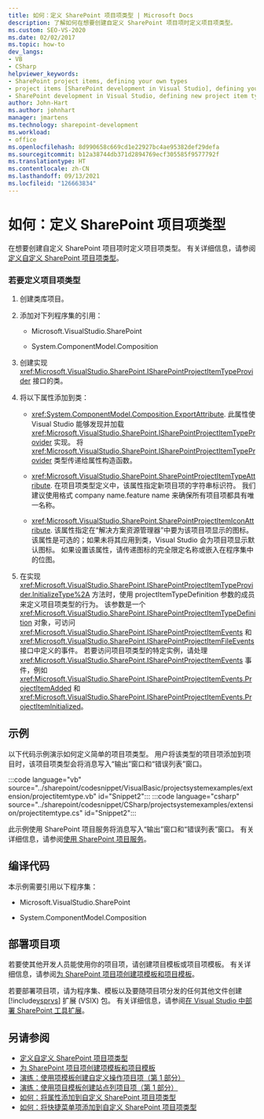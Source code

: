 ```yaml
---
title: 如何：定义 SharePoint 项目项类型 | Microsoft Docs
description: 了解如何在想要创建自定义 SharePoint 项目项时定义项目项类型。
ms.custom: SEO-VS-2020
ms.date: 02/02/2017
ms.topic: how-to
dev_langs:
- VB
- CSharp
helpviewer_keywords:
- SharePoint project items, defining your own types
- project items [SharePoint development in Visual Studio], defining your own types
- SharePoint development in Visual Studio, defining new project item types
author: John-Hart
ms.author: johnhart
manager: jmartens
ms.technology: sharepoint-development
ms.workload:
- office
ms.openlocfilehash: 8d990658c669cd1e22927bc4ae95382def29defa
ms.sourcegitcommit: b12a38744db371d2894769ecf305585f9577792f
ms.translationtype: HT
ms.contentlocale: zh-CN
ms.lasthandoff: 09/13/2021
ms.locfileid: "126663834"
---
```

# <a name="how-to-define-a-sharepoint-project-item-type"></a>如何：定义 SharePoint 项目项类型
  在想要创建自定义 SharePoint 项目项时定义项目项类型。 有关详细信息，请参阅[定义自定义 SharePoint 项目项类型](../sharepoint/defining-custom-sharepoint-project-item-types.md)。

### <a name="to-define-a-project-item-type"></a>若要定义项目项类型

1. 创建类库项目。

2. 添加对下列程序集的引用：

    - Microsoft.VisualStudio.SharePoint

    - System.ComponentModel.Composition

3. 创建实现 <xref:Microsoft.VisualStudio.SharePoint.ISharePointProjectItemTypeProvider> 接口的类。

4. 将以下属性添加到类：

    - <xref:System.ComponentModel.Composition.ExportAttribute>. 此属性使 Visual Studio 能够发现并加载 <xref:Microsoft.VisualStudio.SharePoint.ISharePointProjectItemTypeProvider> 实现。 将 <xref:Microsoft.VisualStudio.SharePoint.ISharePointProjectItemTypeProvider> 类型传递给属性构造函数。

    - <xref:Microsoft.VisualStudio.SharePoint.SharePointProjectItemTypeAttribute>. 在项目项类型定义中，该属性指定新项目项的字符串标识符。 我们建议使用格式 company name.feature name 来确保所有项目项都具有唯一名称。

    - <xref:Microsoft.VisualStudio.SharePoint.SharePointProjectItemIconAttribute>. 该属性指定在“解决方案资源管理器”中要为该项目项显示的图标。 该属性是可选的；如果未将其应用到类，Visual Studio 会为项目项显示默认图标。 如果设置该属性，请传递图标的完全限定名称或嵌入在程序集中的位图。

5. 在实现 <xref:Microsoft.VisualStudio.SharePoint.ISharePointProjectItemTypeProvider.InitializeType%2A> 方法时，使用 projectItemTypeDefinition 参数的成员来定义项目项类型的行为。 该参数是一个 <xref:Microsoft.VisualStudio.SharePoint.ISharePointProjectItemTypeDefinition> 对象，可访问 <xref:Microsoft.VisualStudio.SharePoint.ISharePointProjectItemEvents> 和 <xref:Microsoft.VisualStudio.SharePoint.ISharePointProjectItemFileEvents> 接口中定义的事件。 若要访问项目项类型的特定实例，请处理 <xref:Microsoft.VisualStudio.SharePoint.ISharePointProjectItemEvents> 事件，例如 <xref:Microsoft.VisualStudio.SharePoint.ISharePointProjectItemEvents.ProjectItemAdded> 和 <xref:Microsoft.VisualStudio.SharePoint.ISharePointProjectItemEvents.ProjectItemInitialized>。

## <a name="example"></a>示例
 以下代码示例演示如何定义简单的项目项类型。 用户将该类型的项目项添加到项目时，该项目项类型会将消息写入“输出”窗口和“错误列表”窗口。 

 :::code language="vb" source="../sharepoint/codesnippet/VisualBasic/projectsystemexamples/extension/projectitemtype.vb" id="Snippet2":::
 :::code language="csharp" source="../sharepoint/codesnippet/CSharp/projectsystemexamples/extension/projectitemtype.cs" id="Snippet2":::

 此示例使用 SharePoint 项目服务将消息写入“输出”窗口和“错误列表”窗口。 有关详细信息，请参阅[使用 SharePoint 项目服务](../sharepoint/using-the-sharepoint-project-service.md)。

## <a name="compile-the-code"></a>编译代码
 本示例需要引用以下程序集：

- Microsoft.VisualStudio.SharePoint

- System.ComponentModel.Composition

## <a name="deploy-the-project-item"></a>部署项目项
 若要使其他开发人员能使用你的项目项，请创建项目模板或项目项模板。 有关详细信息，请参阅[为 SharePoint 项目项创建项模板和项目模板](../sharepoint/creating-item-templates-and-project-templates-for-sharepoint-project-items.md)。

 若要部署项目项，请为程序集、模板以及要随项目项分发的任何其他文件创建 [!include[vsprvs](../sharepoint/includes/vsprvs-md.md)] 扩展 (VSIX) 包。 有关详细信息，请参阅[在 Visual Studio 中部署 SharePoint 工具扩展](../sharepoint/deploying-extensions-for-the-sharepoint-tools-in-visual-studio.md)。

## <a name="see-also"></a>另请参阅
- [定义自定义 SharePoint 项目项类型](../sharepoint/defining-custom-sharepoint-project-item-types.md)
- [为 SharePoint 项目项创建项模板和项目模板](../sharepoint/creating-item-templates-and-project-templates-for-sharepoint-project-items.md)
- [演练：使用项模板创建自定义操作项目项（第 1 部分）](../sharepoint/walkthrough-creating-a-custom-action-project-item-with-an-item-template-part-1.md)
- [演练：使用项目模板创建站点列项目项（第 1 部分）](../sharepoint/walkthrough-creating-a-site-column-project-item-with-a-project-template-part-1.md)
- [如何：将属性添加到自定义 SharePoint 项目项类型](../sharepoint/how-to-add-a-property-to-a-custom-sharepoint-project-item-type.md)
- [如何：将快捷菜单项添加到自定义 SharePoint 项目项类型](../sharepoint/how-to-add-a-shortcut-menu-item-to-a-custom-sharepoint-project-item-type.md)
